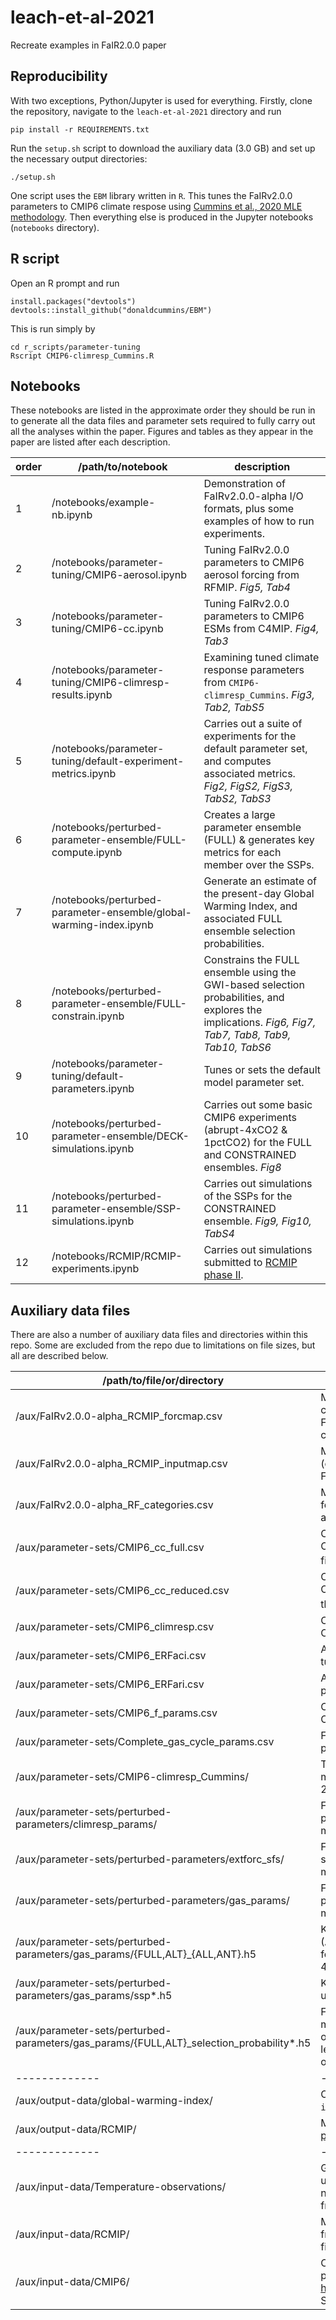 # leach-et-al-2021
Recreate examples in FaIR2.0.0 paper

## Reproducibility
With two exceptions, Python/Jupyter is used for everything. Firstly, clone the repository, navigate to the `leach-et-al-2021` directory and run

    pip install -r REQUIREMENTS.txt
    
Run the `setup.sh` script to download the auxiliary data (3.0 GB) and set up the necessary output directories:

    ./setup.sh

One script uses the `EBM` library written in `R`. This tunes the FaIRv2.0.0 parameters to CMIP6 climate respose using [Cummins et al., 2020 MLE methodology](http://journals.ametsoc.org/doi/10.1175/JCLI-D-19-0589.1). Then everything else is produced in the Jupyter notebooks (`notebooks` directory).

## R script

Open an R prompt and run

    install.packages("devtools")
    devtools::install_github("donaldcummins/EBM")

This is run simply by

    cd r_scripts/parameter-tuning
    Rscript CMIP6-climresp_Cummins.R

## Notebooks
These notebooks are listed in the approximate order they should be run in to generate all the data files and parameter sets required to fully carry out all the analyses within the paper. Figures and tables as they appear in the paper are listed after each description.

| order | /path/to/notebook  | description |
| ----- | ------------- | ------------- |
| 1 | /notebooks/example-nb.ipynb  | Demonstration of FaIRv2.0.0-alpha I/O formats, plus some examples of how to run experiments.  |
| 2 | /notebooks/parameter-tuning/CMIP6-aerosol.ipynb  | Tuning FaIRv2.0.0 parameters to CMIP6 aerosol forcing from RFMIP. *Fig5, Tab4*  |
| 3 | /notebooks/parameter-tuning/CMIP6-cc.ipynb  | Tuning FaIRv2.0.0 parameters to CMIP6 ESMs from C4MIP. *Fig4, Tab3*  |
| 4 | /notebooks/parameter-tuning/CMIP6-climresp-results.ipynb  | Examining tuned climate response parameters from `CMIP6-climresp_Cummins`. *Fig3, Tab2, TabS5*  |
| 5 | /notebooks/parameter-tuning/default-experiment-metrics.ipynb  | Carries out a suite of experiments for the default parameter set, and computes associated metrics. *Fig2, FigS2, FigS3, TabS2, TabS3* |
| 6 | /notebooks/perturbed-parameter-ensemble/FULL-compute.ipynb  | Creates a large parameter ensemble (FULL) & generates key metrics for each member over the SSPs.  |
| 7 | /notebooks/perturbed-parameter-ensemble/global-warming-index.ipynb  | Generate an estimate of the present-day Global Warming Index, and associated FULL ensemble selection probabilities. |
| 8 | /notebooks/perturbed-parameter-ensemble/FULL-constrain.ipynb  | Constrains the FULL ensemble using the GWI-based selection probabilities, and explores the implications. *Fig6, Fig7, Tab7, Tab8, Tab9, Tab10, TabS6* |
| 9 | /notebooks/parameter-tuning/default-parameters.ipynb  | Tunes or sets the default model parameter set.  |
| 10 | /notebooks/perturbed-parameter-ensemble/DECK-simulations.ipynb  | Carries out some basic CMIP6 experiments (abrupt-4xCO2 & 1pctCO2) for the FULL and CONSTRAINED ensembles. *Fig8* |
| 11 | /notebooks/perturbed-parameter-ensemble/SSP-simulations.ipynb  | Carries out simulations of the SSPs for the CONSTRAINED ensemble. *Fig9, Fig10, TabS4* |
| 12 | /notebooks/RCMIP/RCMIP-experiments.ipynb  | Carries out simulations submitted to [RCMIP phase II](http://www.essoar.org/doi/10.1002/essoar.10504793.1). |

## Auxiliary data files
There are also a number of auxiliary data files and directories within this repo. Some are excluded from the repo due to limitations on file sizes, but all are described below.

| /path/to/file/or/directory  | description |
| ------------- | ------------- |
| /aux/FaIRv2.0.0-alpha_RCMIP_forcmap.csv  | Maps between RCMIP forcing categories (pyam convention) & FaIRv2.0.0-alpha categories (AR5 convention).  |
| /aux/FaIRv2.0.0-alpha_RCMIP_inputmap.csv  | Maps between RCMIP input variables (emissions + concentrations) & FaIRv2.0.0-alpha inputs. |
| /aux/FaIRv2.0.0-alpha_RF_categories.csv  | Maps each FaIRv2.0.0-alpha output forcing (default parameters) to an aggregated forcing category. |
| /aux/parameter-sets/CMIP6_cc_full.csv  | Carbon cycle parameters tuned to C4MIP models with $r_a$ included in the fit. |
| /aux/parameter-sets/CMIP6_cc_reduced.csv  | Carbon cycle parameters tuned to C4MIP models with $r_a$ not included in the fit. |
| /aux/parameter-sets/CMIP6_climresp.csv  | Climate response parameters tuned to CMIP6 models. |
| /aux/parameter-sets/CMIP6_ERFaci.csv  | Aerosol-cloud interaction parameters tuned to RFMIP. |
| /aux/parameter-sets/CMIP6_ERFari.csv  | Aerosol-radiation interaction parameters tuned to RFMIP. |
| /aux/parameter-sets/CMIP6_f_params.csv  | CO2 forcing parameters tuned to CMIP6 models. |
| /aux/parameter-sets/Complete_gas_cycle_params.csv  | Full default gas cycle and forcing parameter set. |
| /aux/parameter-sets/CMIP6-climresp_Cummins/  | Tuned EBM parameters to CMIP6 models following Cummins et al., 2020. |
| /aux/parameter-sets/perturbed-parameters/climresp_params/  | FULL ensemble of climate response parameters in batches of 10,000 members. |
| /aux/parameter-sets/perturbed-parameters/extforc_sfs/  | FULL ensemble of external forcing scaling factors in batches of 10,000 members. |
| /aux/parameter-sets/perturbed-parameters/gas_params/  | FULL ensemble of gas cycle & forcing parameters in batches of 10,000 members. |
| /aux/parameter-sets/perturbed-parameters/gas_params/{FULL,ALT}\_{ALL,ANT}.h5  | Key output metrics for FULL (ALTERNATIVE) ensemble under all-forcing (anthropogenic-only) SSP2-45 simulation. |
| /aux/parameter-sets/perturbed-parameters/gas_params/ssp*.h5  | Key output metrics for FULL ensemble under all-forcing SSP simulations. |
| /aux/parameter-sets/perturbed-parameters/gas_params/{FULL,ALT}\_selection\_probability*.h5  | FULL (ALTERNATIVE) ensemble member selection probabilities based on anthropogenic-warming-index level/rate likelihood from various observational data products. |
| ------------- | ------------- |
| /aux/output-data/global-warming-index/  | Outputs from the `global-warming-index` notebook. |
| /aux/output-data/RCMIP/  | Model output submitted to [RCMIP phase II](http://www.essoar.org/doi/10.1002/essoar.10504793.1). |
| ------------- | ------------- |
| /aux/input-data/Temperature-observations/  | Global temperature data products used in `global-warming-index` notebook. Raw data as downloaded from corresponding sources. |
| /aux/input-data/RCMIP/  | MAGICC7.1.0-beta and FaIRv1.5 data from [RCMIP phase I](https://doi.org/10.5194/gmd-13-5175-2020) used in several figures.  |
| /aux/input-data/CMIP6/  | CMIP6 data used throughout the paper. Downloaded from https://cmip6.science.unimelb.edu.au/. See [Nicholls et al., 2021](https://onlinelibrary.wiley.com/doi/10.1002/gdj3.113).  |
